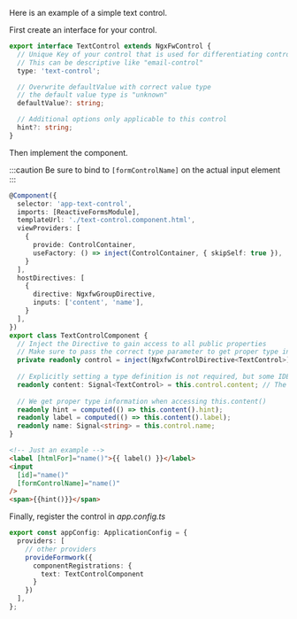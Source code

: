 Here is an example of a simple text control.

First create an interface for your control.

```ts title="text-control.type.ts"
export interface TextControl extends NgxFwControl {
  // Unique Key of your control that is used for differentiating controls
  // This can be descriptive like "email-control"
  type: 'text-control';

  // Overwrite defaultValue with correct value type
  // the default value type is "unknown"
  defaultValue?: string;

  // Additional options only applicable to this control
  hint?: string;
}
```

Then implement the component.

:::caution
Be sure to bind to `[formControlName]` on the actual input element
:::


```ts title="text-control.component.ts" group="minimal"
@Component({
  selector: 'app-text-control',
  imports: [ReactiveFormsModule],
  templateUrl: './text-control.component.html',
  viewProviders: [
    {
      provide: ControlContainer,
      useFactory: () => inject(ControlContainer, { skipSelf: true }),
    }
  ],
  hostDirectives: [
    {
      directive: NgxfwGroupDirective,
      inputs: ['content', 'name'],
    }
  ],
})
export class TextControlComponent {
  // Inject the Directive to gain access to all public properties
  // Make sure to pass the correct type parameter to get proper type information
  private readonly control = inject(NgxfwControlDirective<TextControl>);
  
  // Explicitly setting a type definition is not required, but some IDEs work better if they are present
  readonly content: Signal<TextControl> = this.control.content; // The configuration object of the control instance
  
  // We get proper type information when accessing this.content()
  readonly hint = computed(() => this.content().hint);
  readonly label = computed(() => this.content().label);
  readonly name: Signal<string> = this.control.name;
}
```

```html title="text-control.component.html" group="minimal"
<!-- Just an example -->
<label [htmlFor]="name()">{{ label() }}</label>
<input
  [id]="name()"
  [formControlName]="name()"
/>
<span>{{hint()}}</span>
```

Finally, register the control in _app.config.ts_

```ts title="app.config.ts"
export const appConfig: ApplicationConfig = {
  providers: [
    // other providers
    provideFormwork({
      componentRegistrations: {
        text: TextControlComponent
      }
    })
  ],
};
```
